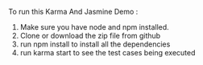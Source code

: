 To run this Karma And Jasmine Demo : 

1. Make sure you have node and npm installed.
2. Clone or download the zip file from github
3. run npm install to install all the dependencies
4. run karma start to see the test cases being executed